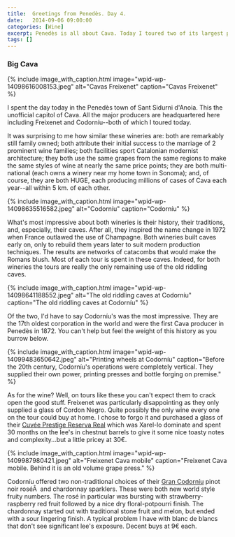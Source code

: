 ```yaml
---
title:  Greetings from Penedès. Day 4.
date:   2014-09-06 09:00:00
categories: [Wine]
excerpt: Penedès is all about Cava. Today I toured two of its largest producers.
tags: []
---
```


### Big Cava

{% include image_with_caption.html image="wpid-wp-14098616008153.jpeg" alt="Cavas Freixenet" caption="Cavas Freixenet" %}

I spent the day today in the Penedès town of Sant Sidurni d'Anoia. This the unofficial capitol of Cava. All the major producers are headquartered here including Freixenet and Codorníu--both of which I toured today.

It was surprising to me how similar these wineries are: both are remarkably still family owned; both attribute their initial success to the marriage of 2 prominent wine families; both facilities sport Catalonian modernist architecture; they both use the same grapes from the same regions to make the same styles of wine at nearly the same price points; they are both multi-national (each owns a winery near my home town in Sonoma); and, of course, they are both HUGE, each producing millions of cases of Cava each year--all within 5 km. of each other.

{% include image_with_caption.html image="wpid-wp-14098635516582.jpeg" alt="Codorníu" caption="Codorníu" %}

What's most impressive about both wineries is their history, their traditions, and, especially, their caves. After all, they inspired the name change in 1972 when France outlawed the use of Champagne. Both wineries built caves early on, only to rebuild them years later to suit modern production techniques. The results are networks of catacombs that would make the Romans blush. Most of each tour is spent in these caves. Indeed, for both wineries the tours are really the only remaining use of the old riddling caves.

{% include image_with_caption.html image="wpid-wp-14098641188552.jpeg" alt="The old riddling caves at Codorníu" caption="The old riddling caves at Codorníu" %}

Of the two, I'd have to say Codorníu's was the most impressive. They are the 17th oldest corporation in the world and were the first Cava producer in Penedès in 1872. You can't help but feel the weight of this history as you burrow below.

{% include image_with_caption.html image="wpid-wp-14099483650642.jpeg" alt="Printing wheels at Codorníu" caption="Before the 20th century, Codorníu's operations were completely vertical. They supplied their own power, printing presses and bottle forging on premise." %}

As for the wine? Well, on tours like these you can't expect them to crack open the good stuff. Freixenet was particularly disappointing as they only supplied a glass of Cordon Negro. Quite possibly the only wine every one on the tour could buy at home. I chose to forgo it and purchased a glass of their [Cuvée Prestige Reserva Real](http://www.freixenet.es/cuvee-prestige-reserva-real.asp) which was Xarel-lo dominate and spent 30 months on the lee's in chestnut barrels to give it some nice toasty notes and complexity...but a little pricey at 30€.

{% include image_with_caption.html image="wpid-wp-1409987980421.jpeg" alt="Freixenet Cava mobile" caption="Freixenet Cava mobile. Behind it is an old volume grape press." %}

Codorníu offered two non-traditional choices of their [Gran Codorníu](http://www.codorniu.es/en/cavas/gran-codorniu-vintage-pinot-noir/3) pinot noir roséÂ  and chardonnay sparklers. These were both new world style fruity numbers. The rosé in particular was bursting with strawberry-raspberry red fruit followed by a nice dry floral-potpourri finish. The chardonnay started out with traditional stone fruit and melon, but ended with a sour lingering finish. A typical problem I have with blanc de blancs that don't see significant lee's exposure. Decent buys at 9€ each.
